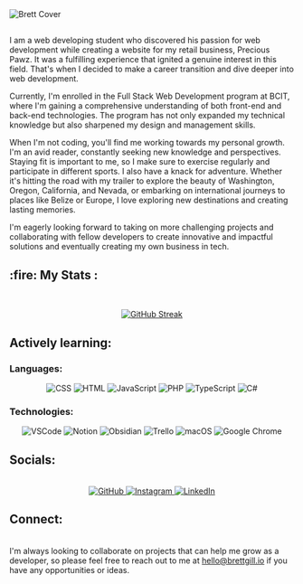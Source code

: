 <img src="https://github.com/breadscorner/breadscorner/assets/108560747/92c1f281-5c35-4ed4-81be-938b3a1ab049" alt="Brett Cover">

## 

I am a web developing student who discovered his passion for web development while creating a website for my retail business, Precious Pawz. It was a fulfilling experience that ignited a genuine interest in this field. That's when I decided to make a career transition and dive deeper into web development.

Currently, I'm enrolled in the Full Stack Web Development program at BCIT, where I'm gaining a comprehensive understanding of both front-end and back-end technologies. The program has not only expanded my technical knowledge but also sharpened my design and management skills.

When I'm not coding, you'll find me working towards my personal growth. I'm an avid reader, constantly seeking new knowledge and perspectives. Staying fit is important to me, so I make sure to exercise regularly and participate in different sports. I also have a knack for adventure. Whether it's hitting the road with my trailer to explore the beauty of Washington, Oregon, California, and Nevada, or embarking on international journeys to places like Belize or Europe, I love exploring new destinations and creating lasting memories.

I'm eagerly looking forward to taking on more challenging projects and collaborating with fellow developers to create innovative and impactful solutions and eventually creating my own business in tech.

<div>
  <h2>:fire: My Stats :</h2>
  <br>
  <p align="center">
    <a href="https://git.io/streak-stats">
      <img src="http://github-readme-streak-stats.herokuapp.com?user=breadscorner&theme=dark&background=000000" alt="GitHub Streak" />
    </a>
  </p>
</div>

## Actively learning:

### Languages:

<div align="center">
  <img src="https://img.shields.io/badge/CSS3-000000?style=for-the-badge&logo=css3&logoColor=white" alt="CSS">
  <img src="https://img.shields.io/badge/HTML5-000000?style=for-the-badge&logo=html5&logoColor=white" alt="HTML">
  <img src="https://img.shields.io/badge/JavaScript-000000?style=for-the-badge&logo=javascript&logoColor=white" alt="JavaScript">
  <img src="https://img.shields.io/badge/PHP-000000?style=for-the-badge&logo=php&logoColor=white" alt="PHP">
  <img src="https://img.shields.io/badge/TypeScript-000000?style=for-the-badge&logo=typescript&logoColor=white" alt="TypeScript">
  <img src="https://img.shields.io/badge/C%23-000000?style=for-the-badge&logo=c-sharp&logoColor=white" alt="C#">
</div>

### Technologies:

<div align="center">
    <img src="https://img.shields.io/badge/VSCode-000000?style=for-the-badge&logo=visual-studio-code&logoColor=white" alt="VSCode">
    <img src="https://img.shields.io/badge/Notion-000000?style=for-the-badge&logo=notion&logoColor=white" alt="Notion">
    <img src="https://img.shields.io/badge/Obsidian-000000?style=for-the-badge&logo=obsidian&logoColor=white" alt="Obsidian">
    <img src="https://img.shields.io/badge/Trello-000000?style=for-the-badge&logo=trello&logoColor=white" alt="Trello">
    <img src="https://img.shields.io/badge/macOS-000000?style=for-the-badge&logo=apple&logoColor=white" alt="macOS">
    <img src="https://img.shields.io/badge/Google_Chrome-000000?style=for-the-badge&logo=google-chrome&logoColor=white" alt="Google Chrome">
</div>

## Socials:

<br>
<div align="center">
  <span>
    <a href="https://www.facebook.com/brett.gill.986">
      <img src="https://img.shields.io/badge/GitHub-000000?style=for-the-badge&logo=github&logoColor=white" alt="GitHub">
    </a>
  </span>
  <span>
    <a href="https://www.instagram.com/bstevieg/">
      <img src="https://img.shields.io/badge/Instagram-000000?style=for-the-badge&logo=instagram&logoColor=white" alt="Instagram">
    </a>
  </span>
  <span>
    <a href="https://www.linkedin.com/in/thebrettgill/">
      <img src="https://img.shields.io/badge/LinkedIn-000000?style=for-the-badge&logo=linkedin&logoColor=white" alt="LinkedIn">
    </a>
  </span>
</div>

## Connect:

<br>I'm always looking to collaborate on projects that can help me grow as a developer, so please feel free to reach out to me at hello@brettgill.io if you have any opportunities or ideas.


